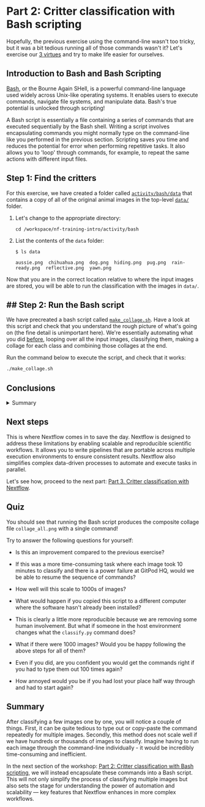 # Part 2: Critter classification with Bash scripting

Hopefully, the previous exercise using the command-line wasn't too tricky, but it was a bit tedious running all of those commands wasn't it? Let's exercise our [3 virtues](https://thethreevirtues.com/) and try to make life easier for ourselves.

## Introduction to Bash and Bash Scripting

[Bash](https://en.wikipedia.org/wiki/Bash_(Unix_shell)), or the Bourne Again SHell, is a powerful command-line language used widely across Unix-like operating systems. It enables users to execute commands, navigate file systems, and manipulate data. Bash's true potential is unlocked through scripting!

A Bash script is essentially a file containing a series of commands that are executed sequentially by the Bash shell. Writing a script involves encapsulating commands you might normally type on the command-line like you performed in the previous section. Scripting saves you time and reduces the potential for error when performing repetitive tasks. It also allows you to 'loop' through commands, for example, to repeat the same actions with different input files.

## Step 1: Find the critters

For this exercise, we have created a folder called [`activity/bash/data`](../activity/bash/data) that contains a copy of all of the original animal images in the top-level [`data/`](../data/) folder.

1. Let's change to the appropriate directory:

    ```console
    cd /workspace/nf-training-intro/activity/bash
    ```

2. List the contents of the `data` folder:

    ```console
    $ ls data

    aussie.png  chihuahua.png  dog.png  hiding.png  pug.png  rain-ready.png  reflective.png  yawn.png
    ```

Now that you are in the correct location relative to where the input images are stored, you will be able to run the classification with the images in `data/`.

## ## Step 2: Run the Bash script

We have precreated a bash script called [`make_collage.sh`](../activity/bash/make_collage.sh). Have a look at this script and check that you understand the rough picture of what's going on (the fine detail is unimportant here). We're essentially automating what you did [before](../docs/part1-cli.md), looping over all the input images, classifying them, making a collage for each class and combining those collages at the end.

Run the command below to execute the script, and check that it works:

```bash
./make_collage.sh
```

## Conclusions



<details>
<summary>Summary</summary>
While Bash scripts offer more efficiency and scalability over running individual CLI commands, there is still an important limitation with respect to reproducibility and scalability. For instance, executing the same script across different computers, or environments might yield varying results due to differences in software versions, operating systems, or configurations. Moreover, Bash scripts can become unwieldy as the complexity of the tasks increases, especially when dealing with large datasets or requiring parallel processing.
</details>

## Next steps

This is where Nextflow comes in to save the day. Nextflow is designed to address these limitations by enabling scalable and reproducible scientific workflows. It allows you to write pipelines that are portable across multiple execution environments to ensure consistent results. Nextflow also simplifies complex data-driven processes to automate and execute tasks in parallel.

Let's see how, proceed to the next part: [Part 3. Critter classification with Nextflow](part3-nextflow.md).

## Quiz

You should see that running the Bash script produces the composite collage file `collage_all.png` with a single command! 

Try to answer the following questions for yourself:

- Is this an improvement compared to the previous exercise?
- If this was a more time-consuming task where each image took 10 minutes to classify and there is a power failure at GitPod HQ, would we be able to resume the sequence of commands?
- How well will this scale to 1000s of images?
- What would happen if you copied this script to a different computer where the software hasn't already been installed?


- This is clearly a little more reproducible because we are removing some human involvement. But what if someone in the host environment changes what the `classify.py` command does?




- What if there were 1000 images? Would you be happy following the above steps for all of them?
- Even if you did, are you confident you would get the commands right if you had to type them out 100 times again?
- How annoyed would you be if you had lost your place half way through and had to start again?

## Summary

After classifying a few images one by one, you will notice a couple of things. First, it can be quite tedious to type out or copy-paste the command repeatedly for multiple images. Secondly, this method does not scale well if we have hundreds or thousands of images to classify. Imagine having to run each image through the command-line individually - it would be incredibly time-consuming and inefficient.

In the next section of the workshop: [Part 2: Critter classification with Bash scripting](part2-bash.md), we will instead encapsulate these commands into a Bash script. This will not only simplify the process of classifying multiple images but also sets the stage for understanding the power of automation and scalability — key features that Nextflow enhances in more complex workflows.
